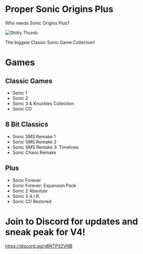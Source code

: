  # Proper Sonic Origins Plus
Who needs Sonic Origins Plus?

![Shitty Thumb](https://github.com/Tminec/proper-sonic-origins-plus/blob/main/logo.png)

The biggest Classic Sonic Game Collection!

# Games

## Classic Games

- Sonic 1 
- Sonic 2
- Sonic 3 & Knuckles Collection
- Sonic CD

## 8 Bit Classics

- Sonic SMS Remake 1
- Sonic SMS Remake 2 
- Sonic SMS Remake 3: Timelines
- Sonic Chaos Remake

## Plus

- Sonic Forever 
- Sonic Forever: Expansion Pack
- Sonic 2 Absolute
- Sonic 3 A.I.R.
- Sonic CD Restored

# Join to Discord for updates and sneak peak for V4!
https://discord.gg/nBNTP32VNB
